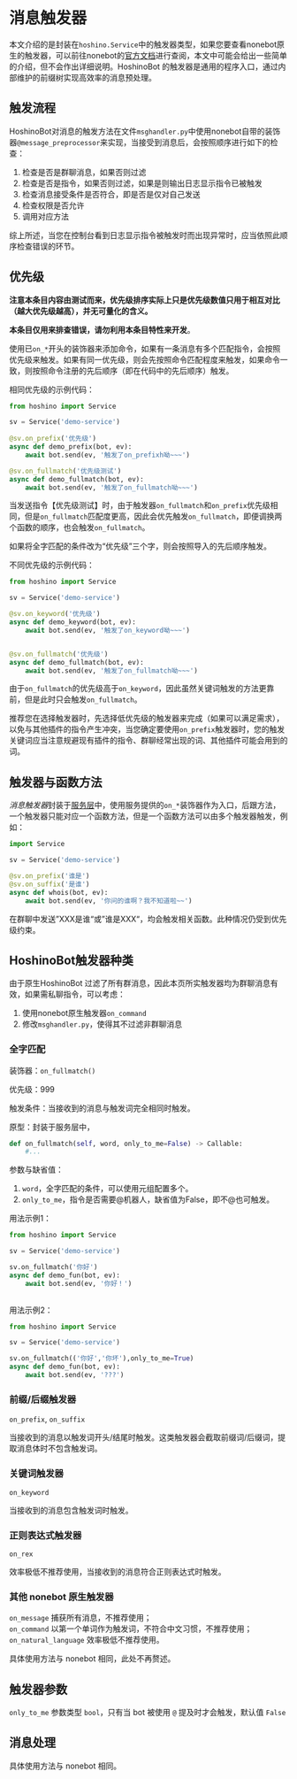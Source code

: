 # 消息触发器

本文介绍的是封装在`hoshino.Service`中的触发器类型，如果您要查看nonebot原生的触发器，可以前往nonebot的[官方文档](https://docs.nonebot.dev/)进行查阅，本文中可能会给出一些简单的介绍，但不会作出详细说明。HoshinoBot 的触发器是通用的程序入口，通过内部维护的前缀树实现高效率的消息预处理。

## 触发流程

HoshinoBot对消息的触发方法在文件`msghandler.py`中使用nonebot自带的装饰器`@message_preprocessor`来实现，当接受到消息后，会按照顺序进行如下的检查：

1. 检查是否是群聊消息，如果否则过滤
2. 检查是否是指令，如果否则过滤，如果是则输出日志显示指令已被触发
3. 检查消息接受条件是否符合，即是否是仅对自己发送
4. 检查权限是否允许
5. 调用对应方法

综上所述，当您在控制台看到日志显示指令被触发时而出现异常时，应当依照此顺序检查错误的环节。

## 优先级

**注意本条目内容由测试而来，优先级排序实际上只是优先级数值只用于相互对比（越大优先级越高），并无可量化的含义。**

**本条目仅用来排查错误，请勿利用本条目特性来开发**。

使用已`on_*`开头的装饰器来添加命令，如果有一条消息有多个匹配指令，会按照优先级来触发。如果有同一优先级，则会先按照命令匹配程度来触发，如果命令一致，则按照命令注册的先后顺序（即在代码中的先后顺序）触发。

相同优先级的示例代码：

```python
from hoshino import Service

sv = Service('demo-service')
    
@sv.on_prefix('优先级')
async def demo_prefix(bot, ev):
    await bot.send(ev, '触发了on_prefixh呦~~~')

@sv.on_fullmatch('优先级测试')
async def demo_fullmatch(bot, ev):
    await bot.send(ev, '触发了on_fullmatch呦~~~')

```

当发送指令【优先级测试】时，由于触发器`on_fullmatch`和`on_prefix`优先级相同，但是`on_fullmatch`匹配度更高，因此会优先触发`on_fullmatch`，即便调换两个函数的顺序，也会触发`on_fullmatch`。

如果将全字匹配的条件改为“优先级”三个字，则会按照导入的先后顺序触发。



不同优先级的示例代码：

```python
from hoshino import Service

sv = Service('demo-service')

@sv.on_keyword('优先级')
async def demo_keyword(bot, ev):
    await bot.send(ev, '触发了on_keyword呦~~~')


@sv.on_fullmatch('优先级')
async def demo_fullmatch(bot, ev):
    await bot.send(ev, '触发了on_fullmatch呦~~~')

```

由于`on_fullmatch`的优先级高于`on_keyword`，因此虽然关键词触发的方法更靠前，但是此时只会触发`on_fullmatch`。

推荐您在选择触发器时，先选择低优先级的触发器来完成（如果可以满足需求），以免与其他插件的指令产生冲突，当您确定要使用`on_prefix`触发器时，您的触发关键词应当注意规避现有插件的指令、群聊经常出现的词、其他插件可能会用到的词。

## 触发器与函数方法

*消息触发器*封装于[服务层](./service.md)中，使用服务提供的`on_*`装饰器作为入口，后跟方法，一个触发器只能对应一个函数方法，但是一个函数方法可以由多个触发器触发，例如：

```python
import Service

sv = Service('demo-service')

@sv.on_prefix('谁是')
@sv.on_suffix('是谁')
async def whois(bot, ev):
    await bot.send(ev, '你问的谁啊？我不知道啦~~')

```
在群聊中发送”XXX是谁“或”谁是XXX“，均会触发相关函数。此种情况仍受到优先级约束。


## HoshinoBot触发器种类

由于原生HoshinoBot 过滤了所有群消息，因此本页所实触发器均为群聊消息有效，如果需私聊指令，可以考虑：

1. 使用nonebot原生触发器`on_command`
2. 修改`msghandler.py`，使得其不过滤非群聊消息

### 全字匹配

装饰器：`on_fullmatch()`

优先级：999

触发条件：当接收到的消息与触发词完全相同时触发。

原型：封装于服务层中，

```python
def on_fullmatch(self, word, only_to_me=False) -> Callable:
    #...
```

参数与缺省值：

1. `word`，全字匹配的条件，可以使用元组配置多个。
2. `only_to_me`，指令是否需要@机器人，缺省值为False，即不@也可触发。

用法示例1：

```python
from hoshino import Service

sv = Service('demo-service')

sv.on_fullmatch('你好')
async def demo_fun(bot, ev):
    await bot.send(ev, '你好！')
    
```

用法示例2：

```python
from hoshino import Service

sv = Service('demo-service')

sv.on_fullmatch(('你好','你坏'),only_to_me=True)
async def demo_fun(bot, ev):
    await bot.send(ev, '???')

```

### 前缀/后缀触发器

`on_prefix`, `on_suffix`

当接收到的消息以触发词开头/结尾时触发。这类触发器会截取前缀词/后缀词，提取消息体时不包含触发词。

### 关键词触发器

`on_keyword`

当接收到的消息包含触发词时触发。

### 正则表达式触发器

`on_rex`

效率极低不推荐使用，当接收到的消息符合正则表达式时触发。

### 其他 nonebot 原生触发器

`on_message` 捕获所有消息，不推荐使用；  
`on_command` 以第一个单词作为触发词，不符合中文习惯，不推荐使用；  
`on_natural_language` 效率极低不推荐使用。

具体使用方法与 nonebot 相同，此处不再赘述。

## 触发器参数

`only_to_me` 参数类型 `bool`，只有当 bot 被使用 `@` 提及时才会触发，默认值 `False`

## 消息处理

具体使用方法与 nonebot 相同。
<!-- 详细说明以后再写，咕咕咕 -->
